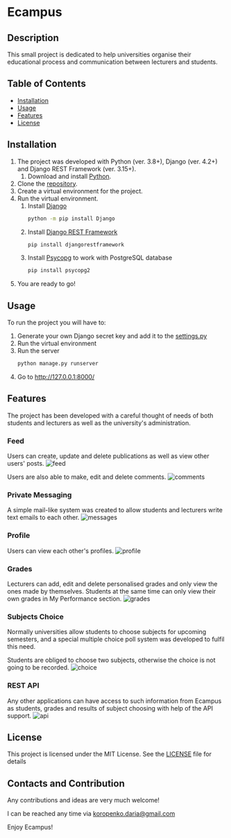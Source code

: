 # Ecampus

## Description
This small project is dedicated to help universities organise their educational process and communication between lecturers and students. 

## Table of Contents
- [Installation](#installation)
- [Usage](#usage)
- [Features](#features)
- [License](#license)

## Installation
1. The project was developed with Python (ver. 3.8+), Django (ver. 4.2+) and Django REST Framework (ver. 3.15+). 
   1. Download and install [Python](https://www.python.org/downloads/).
2. Clone the [repository](https://github.com/dakorot/ecampus.git).
3. Create a virtual environment for the project.
4. Run the virtual environment. 
   1. Install [Django](https://docs.djangoproject.com/en/5.0/topics/install/)
      ```bash
      python -m pip install Django 
   2. Install [Django REST Framework](https://www.django-rest-framework.org/#installation)
      ```bash
      pip install djangorestframework
   3. Install [Psycopg](https://pypi.org/project/psycopg2/) to work with PostgreSQL database
      ```bash
      pip install psycopg2
5. You are ready to go!

## Usage
To run the project you will have to: 
1. Generate your own Django secret key and add it to the [settings.py](ecampus/ecampus/settings.py) 
2. Run the virtual environment 
3. Run the server
   ```bash
   python manage.py runserver
4. Go to http://127.0.0.1:8000/

## Features
The project has been developed with a careful thought of needs of both students and lecturers as well as the university's administration.
### Feed
Users can create, update and delete publications as well as view other users' posts. 
![feed](readme-images/ecampus-feed.png)

Users are also able to make, edit and delete comments.
![comments](readme-images/ecampus-post.png)

### Private Messaging
A simple mail-like system was created to allow students and lecturers write text emails to each other.
![messages](readme-images/ecampus-messages.png)

### Profile
Users can view each other's profiles.
![profile](readme-images/ecampus-profile.png)

### Grades
Lecturers can add, edit and delete personalised grades and only view the ones made by themselves.
Students at the same time can only view their own grades in My Performance section.
![grades](readme-images/ecampus-performance.png)

### Subjects Choice
Normally universities allow students to choose subjects for upcoming semesters, and a special multiple choice poll system was developed to fulfil this need.

Students are obliged to choose two subjects, otherwise the choice is not going to be recorded.
![choice](readme-images/ecampus-choice.png)

### REST API
Any other applications can have access to such information from Ecampus as students, grades and results of subject choosing with help of the API support.
![api](readme-images/ecampus-api.png)

## License
This project is licensed under the MIT License. See the [LICENSE](LICENSE) file for details

## Contacts and Contribution
Any contributions and ideas are very much welcome!

I can be reached any time via [koropenko.daria@gmail.com](mailto:koropenko.daria@gmail.com)

Enjoy Ecampus!
